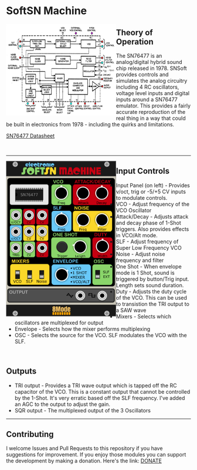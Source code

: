 # SoftSN Machine

<img align="left" width="300" height="250" src=sn76477-block-diagram.jpg>

## Theory of Operation

The SN76477 is an analog/digital hybrid sound chip released in 1978. SNSoft provides controls and simulates the analog circuitry including 4 RC oscillators, voltage level inputs and digital inputs around a SN76477 emulator. This provides a fairly accurate reproduction of the real thing in a way that could be built in electronics from 1978 - including the quirks and limitations.

[SN76477 Datasheet](sn76477d.pdf)

<br/>

---
<img align="left" width="300" height="424" src=panel.png>

## Input Controls 

 * Input Panel (on left) - Provides v/oct, trig or -5/+5 CV inputs to modulate controls.
 * VCO - Adjust frequency of the VCO Oscillator
 * Attack/Decay - Adjusts attack and decay phase of 1-Shot triggers. Also provides effects in VCO/Alt mode.
 * SLF - Adjust frequency of Super Low Frequency VCO
 * Noise - Adjust noise frequency and filter
 * One Shot - When envelope mode is 1 Shot, sound is triggered by button/Trig input. Length sets sound duration.
 * Duty - Adjusts the duty cycle of the VCO. This can be used to transistion the TRI output to a SAW wave
 * Mixers - Selects which oscillators are multiplexed for output
 * Envelope - Selects how the mixer performs multiplexing
 * OSC - Selects the source for the VCO. SLF modulates the VCO with the SLF.

<br/>

## Outputs

* TRI output - Provides a TRI wave output which is tapped off the RC capacitor of the VCO. This is a constant output that cannot be controlled by the 1-Shot. It's very erratic based off the SLF frequency. I've added an AGC to the output to adjust the gain.
* SQR output - The multiplexed output of the 3 Oscillators

---
## Contributing

I welcome Issues and Pull Requests to this repository if you have suggestions for improvement.
If you enjoy those modules you can support the development by making a donation. Here's the link: [DONATE](https://paypal.me/8ModeLLC)